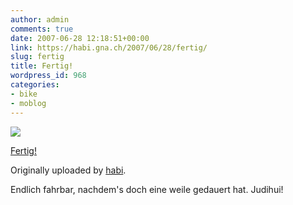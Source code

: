```yaml
---
author: admin
comments: true
date: 2007-06-28 12:18:51+00:00
link: https://habi.gna.ch/2007/06/28/fertig/
slug: fertig
title: Fertig!
wordpress_id: 968
categories:
- bike
- moblog
---
```


[![](http://farm2.static.flickr.com/1369/648849498_784bba904c_m.jpg)](http://www.flickr.com/photos/habi/648849498/)


[Fertig!](http://www.flickr.com/photos/habi/648849498/)

Originally uploaded by [habi](http://www.flickr.com/people/habi/).

Endlich fahrbar, nachdem's doch eine weile gedauert hat. Judihui!

